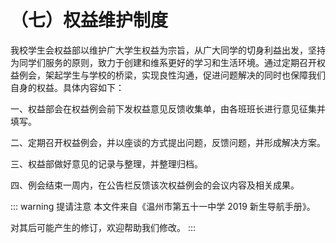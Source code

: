 # （七）权益维护制度

我校学生会权益部以维护广大学生权益为宗旨，从广大同学的切身利益出发，坚持为同学们服务的原则，致力于创建和维系更好的学习和生活环境。通过定期召开权益例会，架起学生与学校的桥梁，实现良性沟通，促进问题解决的同时也保障我们自身的权益。具体内容如下：

一、权益部会在权益例会前下发权益意见反馈收集单，由各班班长进行意见征集并填写。

二、定期召开权益例会，并以座谈的方式提出问题，反馈问题，并形成解决方案。

三、权益部做好意见的记录与整理，并整理归档。

四、例会结束一周内，在公告栏反馈该次权益例会的会议内容及相关成果。

::: warning 提请注意
本文件来自《温州市第五十一中学 2019 新生导航手册》。

对其后可能产生的修订，欢迎帮助我们修改。
:::
